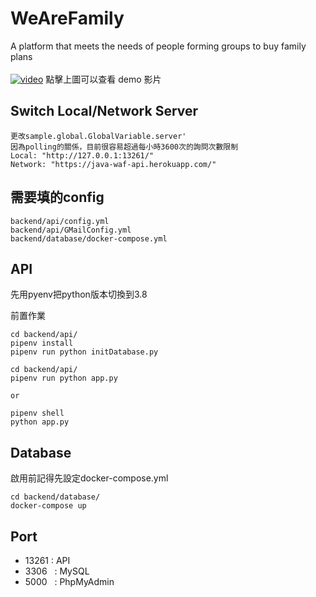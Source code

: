 # WeAreFamily

A platform that meets the needs of people forming groups to buy family plans
<br/><br/>
[![video](https://user-images.githubusercontent.com/64363701/123120199-b2725980-d476-11eb-92ce-8c3cee218059.png)](https://youtu.be/tiin49l5I6Y)
點擊上圖可以查看 demo 影片

## Switch Local/Network Server
```
更改sample.global.GlobalVariable.server'
因為polling的關係，目前很容易超過每小時3600次的詢問次數限制
Local: "http://127.0.0.1:13261/"
Network: "https://java-waf-api.herokuapp.com/"
```


## 需要填的config
```
backend/api/config.yml
backend/api/GMailConfig.yml
backend/database/docker-compose.yml
```

## API
先用pyenv把python版本切換到3.8


前置作業
```
cd backend/api/
pipenv install
pipenv run python initDatabase.py
```

```
cd backend/api/
pipenv run python app.py

or

pipenv shell
python app.py
```
## Database
啟用前記得先設定docker-compose.yml
```
cd backend/database/
docker-compose up
```
## Port
 - 13261 : API
 - 3306 &nbsp; : MySQL
 - 5000 &nbsp; : PhpMyAdmin
